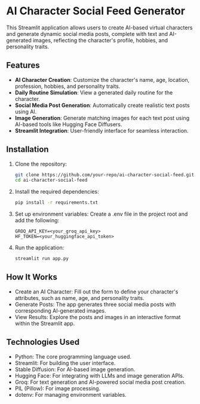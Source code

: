 # AI Character Social Feed Generator

This Streamlit application allows users to create AI-based virtual characters and generate dynamic social media posts, complete with text and AI-generated images, reflecting the character's profile, hobbies, and personality traits. 

## Features
- **AI Character Creation**: Customize the character's name, age, location, profession, hobbies, and personality traits.
- **Daily Routine Simulation**: View a generated daily routine for the character.
- **Social Media Post Generation**: Automatically create realistic text posts using AI.
- **Image Generation**: Generate matching images for each text post using AI-based tools like Hugging Face Diffusers.
- **Streamlit Integration**: User-friendly interface for seamless interaction.

## Installation

1. Clone the repository:
   ```bash
   git clone https://github.com/your-repo/ai-character-social-feed.git
   cd ai-character-social-feed
2. Install the required dependencies:
   ```bash
   pip install -r requirements.txt
3. Set up environment variables: Create a .env file in the project root and add the following:
   ```env
   GROQ_API_KEY=<your_groq_api_key>
   HF_TOKEN=<your_huggingface_api_token>
4. Run the application:
   ```bash
   streamlit run app.py
## How It Works
- Create an AI Character: Fill out the form to define your character's attributes, such as name, age, and personality traits.
- Generate Posts: The app generates three social media posts with corresponding AI-generated images.
- View Results: Explore the posts and images in an interactive format within the Streamlit app.

## Technologies Used
- Python: The core programming language used.
- Streamlit: For building the user interface.
- Stable Diffusion: For AI-based image generation.
- Hugging Face: For integrating with LLMs and image generation APIs.
- Groq: For text generation and AI-powered social media post creation.
- PIL (Pillow): For image processing.
- dotenv: For managing environment variables.

  

   
